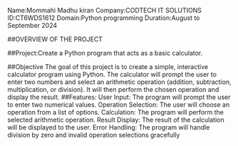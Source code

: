 

Name:Mommahi Madhu kiran
Company:CODTECH IT SOLUTIONS
ID:CT6WDS1612
Domain:Python programming
Duration:August to September 2024

##OVERVIEW OF THE PROJECT

##Project:Create a Python program that acts as a basic calculator. 

##Objective
The goal of this project is to create a simple, interactive calculator program using Python. The calculator will prompt the user to enter two numbers and select an arithmetic operation (addition, subtraction, multiplication, or division). It will then perform the chosen operation and display the result.
##Features:
User Input: The program will prompt the user to enter two numerical values.
Operation Selection: The user will choose an operation from a list of options.
Calculation: The program will perform the selected arithmetic operation.
Result Display: The result of the calculation will be displayed to the user.
Error Handling: The program will handle division by zero and invalid operation selections gracefully
